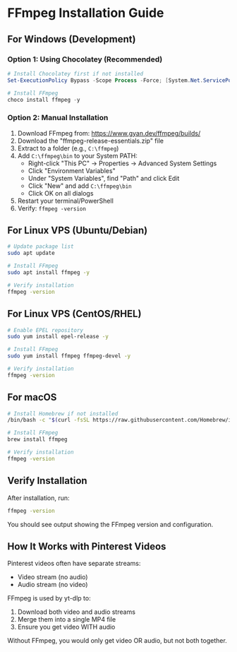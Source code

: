 # FFmpeg Installation Guide

## For Windows (Development)

### Option 1: Using Chocolatey (Recommended)
```powershell
# Install Chocolatey first if not installed
Set-ExecutionPolicy Bypass -Scope Process -Force; [System.Net.ServicePointManager]::SecurityProtocol = [System.Net.ServicePointManager]::SecurityProtocol -bor 3072; iex ((New-Object System.Net.WebClient).DownloadString('https://community.chocolatey.org/install.ps1'))

# Install FFmpeg
choco install ffmpeg -y
```

### Option 2: Manual Installation
1. Download FFmpeg from: https://www.gyan.dev/ffmpeg/builds/
2. Download the "ffmpeg-release-essentials.zip" file
3. Extract to a folder (e.g., `C:\ffmpeg`)
4. Add `C:\ffmpeg\bin` to your System PATH:
   - Right-click "This PC" → Properties → Advanced System Settings
   - Click "Environment Variables"
   - Under "System Variables", find "Path" and click Edit
   - Click "New" and add `C:\ffmpeg\bin`
   - Click OK on all dialogs
5. Restart your terminal/PowerShell
6. Verify: `ffmpeg -version`

## For Linux VPS (Ubuntu/Debian)

```bash
# Update package list
sudo apt update

# Install FFmpeg
sudo apt install ffmpeg -y

# Verify installation
ffmpeg -version
```

## For Linux VPS (CentOS/RHEL)

```bash
# Enable EPEL repository
sudo yum install epel-release -y

# Install FFmpeg
sudo yum install ffmpeg ffmpeg-devel -y

# Verify installation
ffmpeg -version
```

## For macOS

```bash
# Install Homebrew if not installed
/bin/bash -c "$(curl -fsSL https://raw.githubusercontent.com/Homebrew/install/HEAD/install.sh)"

# Install FFmpeg
brew install ffmpeg

# Verify installation
ffmpeg -version
```

## Verify Installation

After installation, run:
```bash
ffmpeg -version
```

You should see output showing the FFmpeg version and configuration.

## How It Works with Pinterest Videos

Pinterest videos often have separate streams:
- Video stream (no audio)
- Audio stream (no video)

FFmpeg is used by yt-dlp to:
1. Download both video and audio streams
2. Merge them into a single MP4 file
3. Ensure you get video WITH audio

Without FFmpeg, you would only get video OR audio, but not both together.
